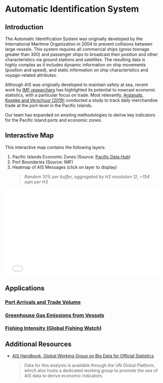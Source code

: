 # Automatic Identification System

## Introduction

The Automatic Identification System was originally developed by the International Maritime Organization in 2004 to prevent collisions between large vessels. This system requires all commercial ships (gross tonnage greater than 300) and passenger ships to broadcast their position and other characteristics via ground stations and satellites. The resulting data is highly complex as it includes dynamic information on ship movements (position and speed), and static information on ship characteristics and voyage-related attributes.

Although AIS was originally developed to maintain safety at sea, recent work by [IMF researchers](https://blogs.worldbank.org/opendata/using-marine-spatial-data-inform-development-work-and-public-policies) has highlighted its potential to nowcast economic statistics, with a particular focus on trade. Most relevantly, [Arslanalp, Koepke and Verschuur (2019)](https://papers.ssrn.com/sol3/papers.cfm?abstract_id=4026426) conducted a study to track daily merchandise trade at the port-level in the Pacific Islands.

Our team has expanded on existing methodologies to derive key indicators for the Pacific Island ports and economic zones.

## Interactive Map 

This interactive map contains the following layers:

1. Pacific Islands Economic Zones (Source: [Pacific Data Hub](https://pacificdata.org/data/dataset/pacific-island-countries-and-territories-exclusive-economic-zones/resource/dad3f7b2-a8aa-4584-8bca-a77e16a391fe?view_id=3b20af1a-887f-4048-9204-05996042dd48))
2. Port Boundaries (Source: IMF)
3. Heatmap of AIS Messages (click on layer to display)
    > *Random 10% per buffer, aggregated by H3 resolution 12, ~154 sqm per H3*

<div id="content" style="max-width: 100%; position: relative; padding-bottom: 56.25%; height: 0; overflow: hidden;">
  <iframe src="../interactive/ais/PacificIslandsMap.html" name="Pacific Islands Map" id="Pacific Islands Map" style="border: 0; position: absolute; top: 0; left: 0; width: 100%; height: 100%;" allowfullscreen="">
  </iframe>
</div>

## Applications 

### [Port Arrivals and Trade Volume](ais_trade.md)
### [Greenhouse Gas Emissions from Vessels](ais_emissions.md)
### [Fishing Intensity (Global Fishing Watch)](ais_fishing.md)

## Additional Resources

- [AIS Handbook, Global Working Group on Big Data for Official Statistics](https://unstats.un.org/wiki/display/AIS/Introduction)
    > Data for this analysis is available through the UN Global Platform, which also
    hosts a dedicated working group to promote the use of AIS data to derive economic
    indicators.
